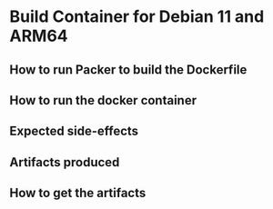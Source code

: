 # Build Container for Debian 11 and ARM64

## How to run Packer to build the Dockerfile

## How to run the docker container

## Expected side-effects

## Artifacts produced

## How to get the artifacts
